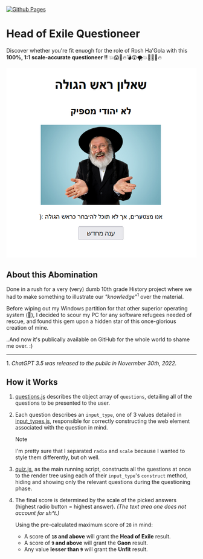 [![Github Pages](https://img.shields.io/badge/github%20pages-121013?style=for-the-badge&logo=github&logoColor=white)](https://stavwasplayz.github.io/head-of-exile-questioneer/)

# Head of Exile Questioneer

Discover whether you're fit enuogh for the role of Rosh Ha'Gola with this **100%, 1:1 scale-accurate questioneer !!** 💥😱🤯🔥💣😲🌪️💥🤯🤯😱🔥

!["Not Jewish enough"](./public/assets/lowest.png)

## About this Abomination

Done in a rush for a very (very) dumb 10th grade History project where we had to make something to illustrate our *"knowledge"*<sup>1</sup> over the material.

Before wiping out my Windows partition for that other superior operating system (🐧), I decided to scour my PC for any software refugees needed of rescue, and found this gem upon a hidden star of this once-glorious creation of mine.

..And now it's publically available on GitHub for the whole world to shame me over. :\)

---

1\. *ChatGPT 3.5 was released to the public in Novermber 30th, 2022.*

## How it Works

1. [questions.js](./questions.js) describes the object array of `questions`, detailing all of the questions to be presented to the user.
2. Each question describes an `input_type`, one of 3 values detailed in [input_types.js](./input_types.js), responsible for correctly constructing the web element associated with the question in mind.  
    > [!NOTE]
    > I'm pretty sure that I separated `radio` and `scale` because I wanted to style them differently, but oh well.
3. [quiz.js](./quiz.js), as the main running script, constructs all the questions at once to the render tree using each of their `input_type`'s `construct` method, hiding and showing only the relevant questions during the questioning phase.
4. The final score is determined by the scale of the picked answers (highest radio button = highest answer). *(The text area one does not account for sh\^t.)*

    Using the pre-calculated maximum score of `28` in mind:
    * A score of **`18` and above** will grant the **Head of Exile** result.
    * A score of **`9` and above** will grant the **Gaon** result.
    * Any value **lesser than `9`** will grant the **Unfit** result.

